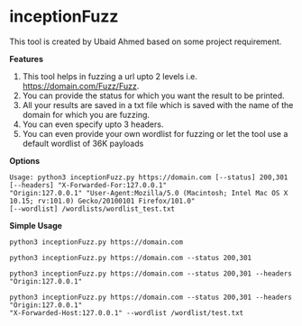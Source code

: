 # inceptionFuzz

This tool is created by Ubaid Ahmed based on some project requirement.

**Features**
1. This tool helps in fuzzing a url upto 2 levels i.e. https://domain.com/Fuzz/Fuzz.
2. You can provide the status for which you want the result to be printed.
3. All your results are saved in a txt file which is saved with the name of the domain for which you are fuzzing.
4. You can even specify upto 3 headers.
5. You can even provide your own wordlist for fuzzing or let the tool use a default wordlist of 36K payloads

**Options**

```
Usage: python3 inceptionFuzz.py https://domain.com [--status] 200,301 [--headers] "X-Forwarded-For:127.0.0.1" 
"Origin:127.0.0.1" "User-Agent:Mozilla/5.0 (Macintosh; Intel Mac OS X 10.15; rv:101.0) Gecko/20100101 Firefox/101.0" 
[--wordlist] /wordlists/wordlist_test.txt
```

**Simple Usage**

```
python3 inceptionFuzz.py https://domain.com
```

```
python3 inceptionFuzz.py https://domain.com --status 200,301
```

```
python3 inceptionFuzz.py https://domain.com --status 200,301 --headers "Origin:127.0.0.1"
```

```
python3 inceptionFuzz.py https://domain.com --status 200,301 --headers "Origin:127.0.0.1" 
"X-Forwarded-Host:127.0.0.1" --wordlist /wordlist/test.txt
```
